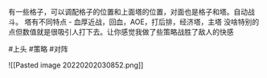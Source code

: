 有一些格子，可以调配格子的位置和上面塔的位置，对面也是格子和塔。自动战斗。
塔有不同特点 - 血厚近战，回血，AOE，打后排，经济塔，主塔
没啥特别的点但数值就是很吸引人打下去。让你感觉我做了些策略战胜了敌人的快感


#上头 #策略 #对阵

![[Pasted image 20220202030852.png]]